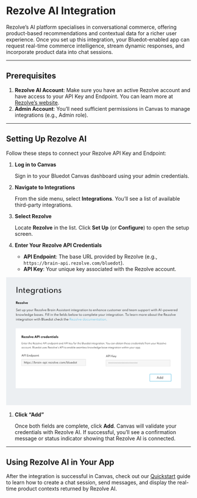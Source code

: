 # Rezolve AI Integration

Rezolve’s AI platform specialises in conversational commerce, offering product-based recommendations and contextual data for a richer user experience. Once you set up this integration, your Bluedot-enabled app can request real-time commerce intelligence, stream dynamic responses, and incorporate product data into chat sessions.

---

## Prerequisites

1. **Rezolve AI Account**: Make sure you have an active Rezolve account and have access to your API Key and Endpoint. You can learn more at [Rezolve’s website](https://rezolve.com/).
2. **Admin Account**: You’ll need sufficient permissions in Canvas to manage integrations (e.g., Admin role).

---

## Setting Up Rezolve AI

Follow these steps to connect your Rezolve API Key and Endpoint:

1. **Log in to Canvas**
    
    Sign in to your Bluedot Canvas dashboard using your admin credentials.
    
2. **Navigate to Integrations**
    
    From the side menu, select **Integrations**. You’ll see a list of available third-party integrations.
    
3. **Select Rezolve**
    
    Locate **Rezolve** in the list. Click **Set Up** (or **Configure**) to open the setup screen.
    
4. **Enter Your Rezolve API Credentials**
    - **API Endpoint**: The base URL provided by Rezolve (e.g., `https://brain-api.rezolve.com/bluedot`).
    - **API Key**: Your unique key associated with the Rezolve account.
    
![](../assets/rezolve-integration-1.png)

1. **Click “Add”**

    Once both fields are complete, click **Add**. Canvas will validate your credentials with Rezolve AI. If successful, you’ll see a confirmation message or status indicator showing that Rezolve AI is connected.
    

---

## Using Rezolve AI in Your App

After the integration is successful in Canvas, check out our [Quickstart](../Chat%20AI/Quick%20Start.md) guide to learn how to create a chat session, send messages, and display the real-time product contexts returned by Rezolve AI.